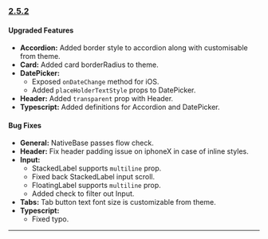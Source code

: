 ### [2.5.2](https://github.com/GeekyAnts/NativeBase/releases/tag/v2.5.2)


#### Upgraded Features

*   **Accordion:** Added border style to accordion along with customisable from theme.
*   **Card:** Added card borderRadius to theme.
*   **DatePicker:**
    -   Exposed `onDateChange` method for iOS.
    -   Added `placeHolderTextStyle` props to DatePicker.
*	**Header:** Added `transparent` prop with Header.
*   **Typescript:** Added definitions for Accordion and DatePicker.


#### Bug Fixes

*   **General:** NativeBase passes flow check.
*   **Header:** Fix header padding issue on iphoneX in case of inline styles.
*   **Input:**
    -   StackedLabel supports `multiline` prop.
    -   Fixed back StackedLabel input scroll.
    -   FloatingLabel supports `multiline` prop.
    -   Added check to filter out Input.
*   **Tabs:** Tab button text font size is customizable from theme.
*   **Typescript:** 
    -   Fixed typo.


<hr>
